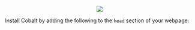 <p align="center">
  <img src="https://preview.ibb.co/e1K0kK/cobalt.png"/>
</p>

Install Cobalt by adding the following to the `head` section of your webpage:
